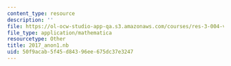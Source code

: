 ```yaml
---
content_type: resource
description: ''
file: https://ol-ocw-studio-app-qa.s3.amazonaws.com/courses/res-3-004-visualizing-materials-science-fall-2017/50f9acab5f45d84396ee675dc37e3247_2017_anon1.nb
file_type: application/mathematica
resourcetype: Other
title: 2017_anon1.nb
uid: 50f9acab-5f45-d843-96ee-675dc37e3247
---
```

